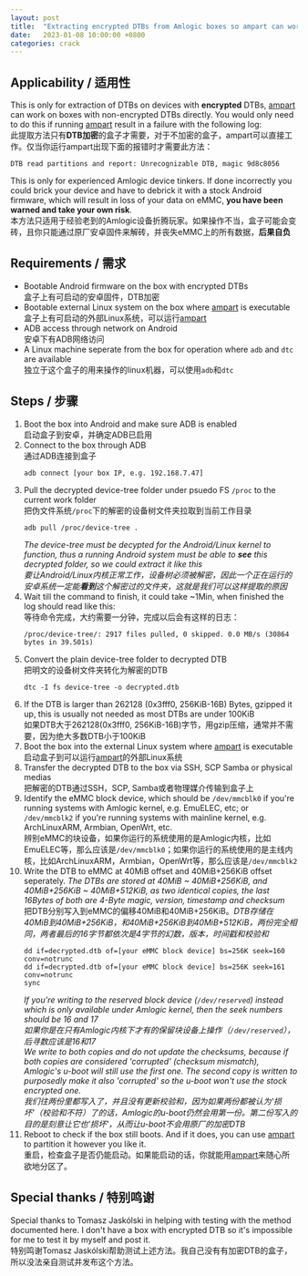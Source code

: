 ```yaml
---
layout: post
title:  "Extracting encrypted DTBs from Amlogic boxes so ampart can work on them / 提取Amlogic盒子上的加密DTB从而让ampart可以在其上工作"
date:   2023-01-08 10:00:00 +0800
categories: crack
---
```


## Applicability / 适用性

This is only for extraction of DTBs on devices with **encrypted** DTBs, [ampart] can work on boxes with non-encrypted DTBs directly. You would only need to do this if running [ampart] result in a failure with the following log:  
此提取方法只有**DTB加密**的盒子才需要，对于不加密的盒子，ampart可以直接工作。仅当你运行ampart出现下面的报错时才需要此方法：
```
DTB read partitions and report: Unrecognizable DTB, magic 9d8c8056
```

This is only for experienced Amlogic device tinkers. If done incorrectly you could brick your device and have to debrick it with a stock Android firmware, which will result in loss of your data on eMMC, **you have been warned and take your own risk**.  
本方法只适用于经验老到的Amlogic设备折腾玩家。如果操作不当，盒子可能会变砖，且你只能通过原厂安卓固件来解砖，并丧失eMMC上的所有数据，**后果自负**

## Requirements / 需求
 - Bootable Android firmware on the box with encrypted DTBs  
 盒子上有可启动的安卓固件，DTB加密
 - Bootable external Linux system on the box where [ampart] is executable  
 盒子上有可启动的外部Linux系统，可以运行[ampart]
 - ADB access through network on Android  
 安卓下有ADB网络访问
 - A Linux machine seperate from the box for operation where `adb` and `dtc` are available  
 独立于这个盒子的用来操作的linux机器，可以使用`adb`和`dtc`



## Steps / 步骤
 1. Boot the box into Android and make sure ADB is enabled  
 启动盒子到安卓，并确定ADB已启用
 2. Connect to the box through ADB  
通过ADB连接到盒子
    ```
    adb connect [your box IP, e.g. 192.168.7.47]
    ```
 3. Pull the decrypted device-tree folder under psuedo FS `/proc` to the current work folder  
 把伪文件系统`/proc`下的解密的设备树文件夹拉取到当前工作目录
    ```
    adb pull /proc/device-tree .
    ```
    *The device-tree must be decypted for the Android/Linux kernel to function, thus a running Android system must be able to **see** this decrypted folder, so we could extract it like this  
    要让Android/Linux内核正常工作，设备树必须被解密，因此一个正在运行的安卓系统一定能**看到**这个解密过的文件夹，这就是我们可以这样提取的原因*
 4. Wait till the command to finish, it could take ~1Min, when finished the log should read like this:  
 等待命令完成，大约需要一分钟，完成以后会有这样的日志：
    ```
    /proc/device-tree/: 2917 files pulled, 0 skipped. 0.0 MB/s (30864 bytes in 39.501s)
    ```
 5. Convert the plain device-tree folder to decrypted DTB  
 把明文的设备树文件夹转化为解密的DTB
    ```
    dtc -I fs device-tree -o decrypted.dtb
    ```
 6. If the DTB is larger than 262128 (0x3fff0, 256KiB-16B) Bytes, gzipped it up, this is usually not needed as most DTBs are under 100KiB  
 如果DTB大于262128(0x3fff0, 256KiB-16B)字节，用gzip压缩，通常并不需要，因为绝大多数DTB小于100KiB
 7. Boot the box into the external Linux system where [ampart] is executable  
 启动盒子到可以运行[ampart]的外部Linux系统
 8. Transfer the decrypted DTB to the box via SSH, SCP Samba or physical medias  
 把解密的DTB通过SSH，SCP, Samba或者物理媒介传输到盒子上
 9. Identify the eMMC block device, which should be `/dev/mmcblk0` if you're running systems with Amlogic kernel, e.g. EmuELEC, etc; or `/dev/mmcblk2` if you're running systems with mainline kernel, e.g. ArchLinuxARM, Armbian, OpenWrt, etc.  
 辨别eMMC的块设备，如果你运行的系统使用的是Amlogic内核，比如EmuELEC等，那么应该是`/dev/mmcblk0`；如果你运行的系统使用的是主线内核，比如ArchLinuxARM，Armbian，OpenWrt等，那么应该是`/dev/mmcblk2`
 10. Write the DTB to eMMC at 40MiB offset and 40MiB+256KiB offset seperately. *The DTBs are stored at 40MiB ~ 40MiB+256KiB, and 40MiB+256KiB ~ 40MiB+512KiB, as two identical copies, the last 16Bytes of both are 4-Byte magic, version, timestamp and checksum*  
 把DTB分别写入到eMMC的偏移40MiB和40MiB+256KiB。*DTB存储在40MiB到40MiB+256KiB，和40MiB+256KiB到40MiB+512KiB，两份完全相同，两者最后的16字节都依次是4字节的幻数，版本，时间戳和校验和*
      ```
      dd if=decrypted.dtb of=[your eMMC block device] bs=256K seek=160 conv=notrunc
      dd if=decrypted.dtb of=[your eMMC block device] bs=256K seek=161 conv=notrunc
      sync
      ```
     *If you're writing to the reserved block device (`/dev/reserved`) instead which is only available under Amlogic kernel, then the seek numbers should be 16 and 17  
     如果你是在只有Amlogic内核下才有的保留块设备上操作（`/dev/reserved`），后寻数应该是16和17*  
     *We write to both copies and do not update the checksums, because if both copies are considered 'corrupted' (checksum mismatch), Amlogic's u-boot will still use the first one. The second copy is written to purposedly make it also 'corrupted' so the u-boot won't use the stock encrypted one.  
     我们往两份里都写入了，并且没有更新校验和，因为如果两份都被认为'损坏'（校验和不符）了的话，Amlogic的u-boot仍然会用第一份。第二份写入的目的是刻意让它也'损坏'，从而让u-boot不会用原厂的加密DTB*
 11. Reboot to check if the box still boots. And if it does, you can use [ampart] to partition it however you like it.  
 重启，检查盒子是否仍能启动。如果能启动的话，你就能用[ampart]来随心所欲地分区了。

## Special thanks / 特别鸣谢
Special thanks to Tomasz Jaskólski in helping with testing with the method documented here. I don't have a box with encrypted DTB so it's impossible for me to test it by myself and post it.   
特别鸣谢Tomasz Jaskólski帮助测试上述方法。我自己没有有加密DTB的盒子，所以没法亲自测试并发布这个方法。

[ampart]: https://github.com/7Ji/ampart
